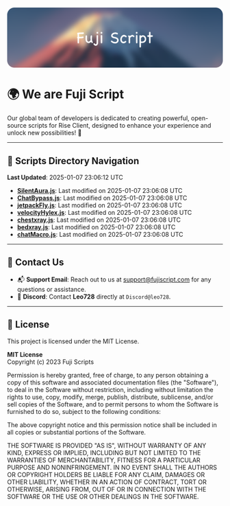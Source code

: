 ![Banner](.github/b.webp)

# 🌍 **We are Fuji Script**

Our global team of developers is dedicated to creating powerful, open-source scripts for Rise Client, designed to enhance your experience and unlock new possibilities! 🌟

---
<!-- SCRIPTS_NAVIGATION_START -->
## 📂 **Scripts Directory Navigation**

**Last Updated**: 2025-01-07 23:06:12 UTC

- **[SilentAura.js](scripts/SilentAura.js)**: Last modified on 2025-01-07 23:06:08 UTC
- **[ChatBypass.js](scripts/ChatBypass.js)**: Last modified on 2025-01-07 23:06:08 UTC
- **[jetpackFly.js](scripts/jetpackFly.js)**: Last modified on 2025-01-07 23:06:08 UTC
- **[velocityHylex.js](scripts/velocityHylex.js)**: Last modified on 2025-01-07 23:06:08 UTC
- **[chestxray.js](scripts/chestxray.js)**: Last modified on 2025-01-07 23:06:08 UTC
- **[bedxray.js](scripts/bedxray.js)**: Last modified on 2025-01-07 23:06:08 UTC
- **[chatMacro.js](scripts/chatMacro.js)**: Last modified on 2025-01-07 23:06:08 UTC

<!-- SCRIPTS_NAVIGATION_END -->

---

## 💬 **Contact Us**  
- 📬 **Support Email**: Reach out to us at [support@fujiscript.com](mailto:support@fujiscript.com) for any questions or assistance.  
- 💬 **Discord**: Contact **Leo728** directly at `Discord@leo728`.

---

## 📜 **License**

This project is licensed under the MIT License.  

**MIT License**  
Copyright (c) 2023 Fuji Scripts  

Permission is hereby granted, free of charge, to any person obtaining a copy of this software and associated documentation files (the "Software"), to deal in the Software without restriction, including without limitation the rights to use, copy, modify, merge, publish, distribute, sublicense, and/or sell copies of the Software, and to permit persons to whom the Software is furnished to do so, subject to the following conditions:  

The above copyright notice and this permission notice shall be included in all copies or substantial portions of the Software.  

THE SOFTWARE IS PROVIDED "AS IS", WITHOUT WARRANTY OF ANY KIND, EXPRESS OR IMPLIED, INCLUDING BUT NOT LIMITED TO THE WARRANTIES OF MERCHANTABILITY, FITNESS FOR A PARTICULAR PURPOSE AND NONINFRINGEMENT. IN NO EVENT SHALL THE AUTHORS OR COPYRIGHT HOLDERS BE LIABLE FOR ANY CLAIM, DAMAGES OR OTHER LIABILITY, WHETHER IN AN ACTION OF CONTRACT, TORT OR OTHERWISE, ARISING FROM, OUT OF OR IN CONNECTION WITH THE SOFTWARE OR THE USE OR OTHER DEALINGS IN THE SOFTWARE.  
